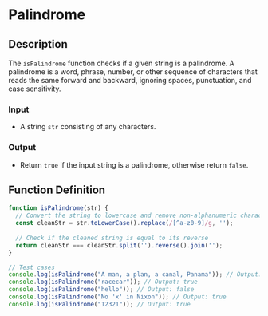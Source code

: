 # Palindrome

## Description

The `isPalindrome` function checks if a given string is a palindrome. A palindrome is a word, phrase, number, or other sequence of characters that reads the same forward and backward, ignoring spaces, punctuation, and case sensitivity.

### Input

- A string `str` consisting of any characters.

### Output

- Return `true` if the input string is a palindrome, otherwise return `false`.

## Function Definition

```javascript
function isPalindrome(str) {
  // Convert the string to lowercase and remove non-alphanumeric characters
  const cleanStr = str.toLowerCase().replace(/[^a-z0-9]/g, '');
  
  // Check if the cleaned string is equal to its reverse
  return cleanStr === cleanStr.split('').reverse().join('');
}

// Test cases
console.log(isPalindrome("A man, a plan, a canal, Panama")); // Output: true
console.log(isPalindrome("racecar")); // Output: true
console.log(isPalindrome("hello")); // Output: false
console.log(isPalindrome("No 'x' in Nixon")); // Output: true
console.log(isPalindrome("12321")); // Output: true
```
